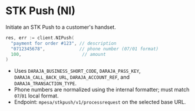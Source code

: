 # STK Push (NI)

Initiate an STK Push to a customer's handset.

```go
res, err := client.NIPush(
  "payment for order #123", // description
  "0712345678",             // phone number (07/01 format)
  100,                       // amount
)
```

- Uses `DARAJA_BUSINESS_SHORT_CODE`, `DARAJA_PASS_KEY`, `DARAJA_CALL_BACK_URL`, `DARAJA_ACCOUNT_REF`, and `DARAJA_TRANSACTION_TYPE`.
- Phone numbers are normalized using the internal formatter; must match `07`/`01` local format.
- Endpoint: `mpesa/stkpush/v1/processrequest` on the selected base URL.
